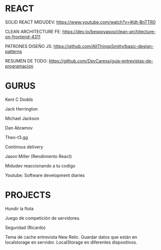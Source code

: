 # REACT

SOLID REACT MIDUDEV: https://www.youtube.com/watch?v=jKdt-BnTTR0

CLEAN ARCHITECTURE FE: https://dev.to/bespoyasov/clean-architecture-on-frontend-4311

PATRONES DISEÑO JS: https://github.com/AllThingsSmitty/basic-design-patterns

RESUMEN DE TODO: https://github.com/DevCaress/guia-entrevistas-de-programacion

# GURUS
Kent C Dodds

Jack Herrington

Michael Jackson

Dan Abramov

Theo-t3.gg

Continous delivery

Jason Miller (Rendimiento React)

Midudev reaccionando a tu codigo

Youtube: Software development diaries

# PROJECTS
Hundir la flota

Juego de competición de servidores.

Seguridad (Ricardo)

Tema de cache entrevista New Relic. Guardar datos que están en localstorage en servidor. LocalStorage en diferentes dispositivos.
